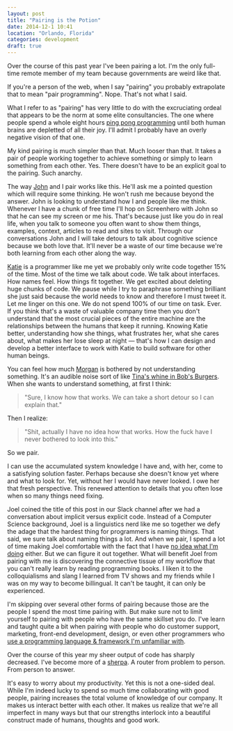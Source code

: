 ```yaml
---
layout: post
title: "Pairing is the Potion"
date: 2014-12-1 10:41
location: "Orlando, Florida"
categories: development
draft: true
---
```


Over the course of this past year I've been pairing a lot. I'm the only
full-time remote member of my team because governments are weird like that.

If you're a person of the web, when I say "pairing" you probably extrapolate
that to mean "pair programming". Nope. That's not what I said.

What I refer to as "pairing" has very little to do with the excruciating
ordeal that appears to be the norm at some elite consultancies. The one
where people spend a whole eight hours [ping pong programming](http://articles.coreyhaines.com/posts/thoughts-on-pair-programming/#ping-pong-pairing) until both human brains are depletted of all their joy. I'll
admit I probably have an overly negative vision of that one.

My kind pairing is much simpler than that. Much looser than that. It
takes a pair of people working together to achieve something or simply
to learn something from each other. Yes. There doesn't have to be an
explicit goal to the pairing. Such anarchy.

The way [John](https://twitter.com/jbalauat) and I pair works like this.
He'll ask me a pointed question which will require some thinking. He
won't rush me because beyond the answer. John is looking to understand
how I and people like me think. Whenever I have a chunk of free time
I'll hop on Screenhero with John so that he can see my screen or me his.
That's because just like you do in real life, when you talk to someone
you often want to show them things, examples, context, articles to read
and sites to visit. Through our conversations John and I will take
detours to talk about cognitive science because we both love that. It'll
never be a waste of our time because we're both learning from each other
along the way.

[Katie](https://twitter.com/katiedelfin) is a programmer like me yet we
probably only write code together 15% of the time. Most of the time we
talk about code. We talk about interfaces. How names feel. How things
fit together. We get excited about deleting huge chunks of code. We
pause while I try to paraphrase something brilliant she just said
because the world needs to know and therefore I must tweet it. Let me
linger on this one. We do not spend 100% of our time on task. Ever. If
you think that's a waste of valuable company time then you don't
understand that the most crucial pieces of the entire machine are the
relationships between the humans that keep it running. Knowing Katie
better, understanding how she things, what frustrates her, what she
cares about, what makes her lose sleep at night — that's how I can
design and develop a better interface to work with Katie to build
software for other human beings.

You can feel how much [Morgan](https://twitter.com/morganlaco) is bothered by not understanding something.
It's an audible noise sort of like [Tina's whine in Bob's Burgers](https://www.youtube.com/watch?v=F_XaIuw6K6Q).
When she wants to understand something, at first I think:

> "Sure, I know how that works. We can take a short detour so I can explain that."

Then I realize:

> "Shit, actually I have no idea how that works. How the fuck have I never bothered to look into this."

So we pair.

I can use the accumulated system knowledge I have and, with
her, come to a satisfying solution faster. Perhaps because she doesn't
know yet where and what to look for. Yet, without her I would have never
looked. I owe her that fresh perspective. This renewed attention to
details that you often lose when so many things need fixing.

Joel coined the title of this post in our Slack channel after we
had a conversation about implicit versus explicit code. Instead of a
Computer Science background, Joel is a linguistics nerd like me so
together we defy the adage that the hardest thing for programmers is
naming things. That said, we sure talk about naming things a lot. And
when we pair, I spend a lot of time making Joel comfortable with the fact
that I have [no idea what I'm doing](http://themultilogue.com/episodes/3475-v0-0-3-no-idea-what-i-m-doing)
either. But we can figure it out together. What will benefit Joel from
pairing with me is discovering the connective tissue of my workflow that
you can't really learn by reading programming books. I liken it to the
colloquialisms and slang I learned from TV shows and my friends while I
was on my way to become billingual. It can't be taught, it can only
be experienced.

I'm skipping over several other forms of pairing because those are the
people I spend the most time pairing with. But make sure not to limit
yourself to pairing with people who have the same skillset you do. I've
learn and taught quite a bit when pairing with people who do customer
support, marketing, front-end development, design, or even other programmers
who [use a programming language & framework I'm unfamiliar with](http://alistapart.com/blog/post/knowledge-vs-intelligence).

Over the course of this year my sheer output of code has sharply
decreased. I've become more of a [sherpa](http://en.wikipedia.org/wiki/Sherpa_people#Mountaineering).
A router from problem to person. From person to answer.

It's easy to worry about my productivity. Yet this is not a one-sided
deal. While I'm indeed lucky to spend so much time collaborating
with good people, pairing increases the total volume of knowledge of our
company. It makes us interact better with each other. It makes us
realize that we're all imperfect in many ways but that our strengths
interlock into a beautiful construct made of humans, thoughts and good
work.
